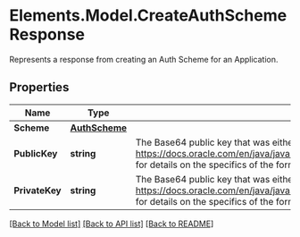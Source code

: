 # Elements.Model.CreateAuthSchemeResponse
Represents a response from creating an Auth Scheme for an Application.

## Properties

Name | Type | Description | Notes
------------ | ------------- | ------------- | -------------
**Scheme** | [**AuthScheme**](AuthScheme.md) |  | 
**PublicKey** | **string** | The Base64 public key that was either given or generated during creation. See https://docs.oracle.com/en/java/javase/11/docs/api/java.base/java/security/spec/X509EncodedKeySpec.html for details on the specifics of the format. | 
**PrivateKey** | **string** | The Base64 public key that was either given or generated during creation. See https://docs.oracle.com/en/java/javase/11/docs/api/java.base/java/security/spec/PKCS8EncodedKeySpec.html for details on the specifics of the format. | [optional] 

[[Back to Model list]](../README.md#documentation-for-models) [[Back to API list]](../README.md#documentation-for-api-endpoints) [[Back to README]](../README.md)

